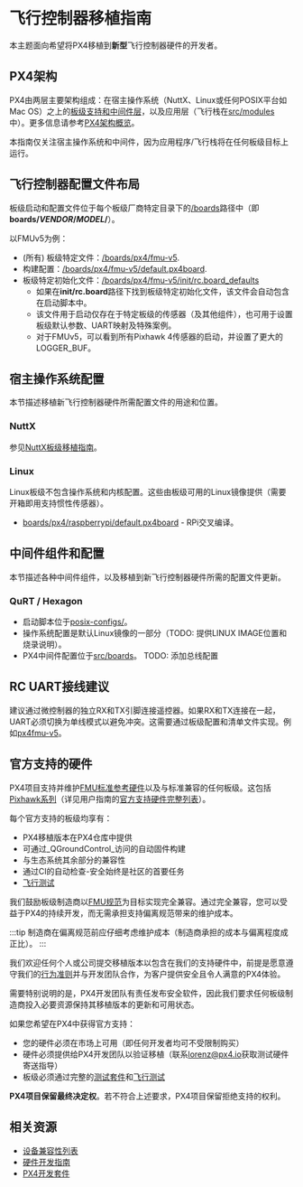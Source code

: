 # 飞行控制器移植指南

本主题面向希望将PX4移植到**新型**飞行控制器硬件的开发者。

## PX4架构

PX4由两层主要架构组成：在宿主操作系统（NuttX、Linux或任何POSIX平台如Mac OS）之上的[板级支持和中间件层](../middleware/index.md)，以及应用层（飞行栈在[src/modules](https://github.com/PX4/PX4-Autopilot/tree/main/src/modules)中）。更多信息请参考[PX4架构概览](../concept/architecture.md)。

本指南仅关注宿主操作系统和中间件，因为应用程序/飞行栈将在任何板级目标上运行。

## 飞行控制器配置文件布局

板级启动和配置文件位于每个板级厂商特定目录下的[/boards](https://github.com/PX4/PX4-Autopilot/tree/main/boards/)路径中（即**boards/_VENDOR_/_MODEL_/**）。

以FMUv5为例：
- (所有) 板级特定文件：[/boards/px4/fmu-v5](https://github.com/PX4/PX4-Autopilot/tree/main/boards/px4/fmu-v5).<!-- NEED px4_version -->
- 构建配置：[/boards/px4/fmu-v5/default.px4board](https://github.com/PX4/PX4-Autopilot/blob/main/boards/px4/fmu-v5/default.px4board).<!-- NEED px4_version -->
- 板级特定初始化文件：[/boards/px4/fmu-v5/init/rc.board_defaults](https://github.com/PX4/PX4-Autopilot/blob/main/boards/px4/fmu-v5/init/rc.board_defaults) <!-- NEED px4_version -->
  - 如果在**init/rc.board**路径下找到板级特定初始化文件，该文件会自动包含在启动脚本中。
  - 该文件用于启动仅存在于特定板级的传感器（及其他组件），也可用于设置板级默认参数、UART映射及特殊案例。
  - 对于FMUv5，可以看到所有Pixhawk 4传感器的启动，并设置了更大的LOGGER_BUF。

## 宿主操作系统配置

本节描述移植新飞行控制器硬件所需配置文件的用途和位置。

### NuttX

参见[NuttX板级移植指南](porting_guide_nuttx.md)。

### Linux

Linux板级不包含操作系统和内核配置。这些由板级可用的Linux镜像提供（需要开箱即用支持惯性传感器）。

- [boards/px4/raspberrypi/default.px4board](https://github.com/PX4/PX4-Autopilot/blob/main/boards/px4/raspberrypi/default.px4board) - RPi交叉编译。 <!-- NEED px4_version -->

## 中间件组件和配置

本节描述各种中间件组件，以及移植到新飞行控制器硬件所需的配置文件更新。

### QuRT / Hexagon

- 启动脚本位于[posix-configs/](https://github.com/PX4/PX4-Autopilot/tree/main/posix-configs)。 <!-- NEED px4_version -->
- 操作系统配置是默认Linux镜像的一部分（TODO: 提供LINUX IMAGE位置和烧录说明）。
- PX4中间件配置位于[src/boards](https://github.com/PX4/PX4-Autopilot/tree/main/boards)。 <!-- NEED px4_version --> TODO: 添加总线配置

## RC UART接线建议

建议通过微控制器的独立RX和TX引脚连接遥控器。如果RX和TX连接在一起，UART必须切换为单线模式以避免冲突。这需要通过板级配置和清单文件实现。例如[px4fmu-v5](https://github.com/PX4/PX4-Autopilot/blob/main/boards/px4/fmu-v5/src/manifest.c)。 <!-- NEED px4_version -->

## 官方支持的硬件

PX4项目支持并维护[FMU标准参考硬件](../hardware/reference_design.md)以及与标准兼容的任何板级。这包括[Pixhawk系列](../flight_controller/pixhawk_series.md)（详见用户指南的[官方支持硬件完整列表](../flight_controller/index.md)）。

每个官方支持的板级均享有：
- PX4移植版本在PX4仓库中提供
- 可通过_QGroundControl_访问的自动固件构建
- 与生态系统其余部分的兼容性
- 通过CI的自动检查-安全始终是社区的首要任务
- [飞行测试](../test_and_ci/test_flights.md)

我们鼓励板级制造商以[FMU规范](https://pixhawk.org/)为目标实现完全兼容。通过完全兼容，您可以受益于PX4的持续开发，而无需承担支持偏离规范带来的维护成本。

:::tip
制造商在偏离规范前应仔细考虑维护成本（制造商承担的成本与偏离程度成正比）。
:::

我们欢迎任何个人或公司提交移植版本以包含在我们的支持硬件中，前提是愿意遵守我们的[行为准则](https://github.com/PX4/PX4-Autopilot/blob/main/CODE_OF_CONDUCT.md)并与开发团队合作，为客户提供安全且令人满意的PX4体验。

需要特别说明的是，PX4开发团队有责任发布安全软件，因此我们要求任何板级制造商投入必要资源保持其移植版本的更新和可用状态。

如果您希望在PX4中获得官方支持：
- 您的硬件必须在市场上可用（即任何开发者均可不受限制购买）
- 硬件必须提供给PX4开发团队以验证移植（联系[lorenz@px4.io](mailto:lorenz@px4.io)获取测试硬件寄送指导）
- 板级必须通过完整的[测试套件](../test_and_ci/test_flights.md)和[飞行测试](../test_and_ci/test_flights.md)

**PX4项目保留最终决定权**。若不符合上述要求，PX4项目保留拒绝支持的权利。

## 相关资源

- [设备兼容性列表](https://docs.px4.io/main/en/boards/)
- [硬件开发指南](https://github.com/PX4/PX4-Autopilot/tree/main/boards)
- [PX4开发套件](https://store.px4.io/)